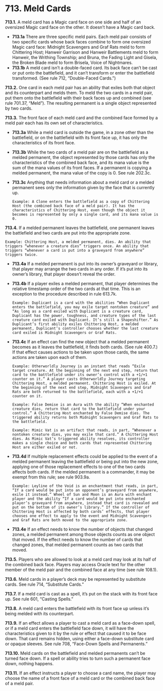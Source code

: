 # **713.** Meld Cards

**713.1.** A meld card has a Magic card face on one side and half of an oversized Magic card face on the other. It doesn’t have a Magic card back.
+ **713.1a** There are three specific meld pairs. Each meld pair consists of two specific cards whose back faces combine to form one oversized Magic card face: Midnight Scavengers and Graf Rats meld to form Chittering Host; Hanweir Garrison and Hanweir Battlements meld to form Hanweir, the Writhing Township; and Bruna, the Fading Light and Gisela, the Broken Blade meld to form Brisela, Voice of Nightmares.
+ **713.1b** A meld card isn’t a double-faced card. Its back face can’t be cast or put onto the battlefield, and it can’t transform or enter the battlefield transformed. (See rule 712, “Double-Faced Cards.”)

**713.2.** One card in each meld pair has an ability that exiles both that object and its counterpart and melds them. To meld the two cards in a meld pair, put them onto the battlefield with their back faces up and combined (see rule 701.37, “Meld”). The resulting permanent is a single object represented by two cards.

**713.3.** The front face of each meld card and the combined face formed by a meld pair each has its own set of characteristics.
+ **713.3a** While a meld card is outside the game, in a zone other than the battlefield, or on the battlefield with its front face up, it has only the characteristics of its front face.
+ **713.3b** While the two cards of a meld pair are on the battlefield as a melded permanent, the object represented by those cards has only the characteristics of the combined back face, and its mana value is the sum of the mana values of its front faces. If a permanent is copying a melded permanent, the mana value of the copy is 0. See rule 202.3c.
+ **713.3c** Anything that needs information about a meld card or a melded permanent sees only the information given by the face that is currently up.

      Example: A Clone enters the battlefield as a copy of Chittering Host (the combined back face of a meld pair). It has the characteristics of Chittering Host, even though the object it becomes is represented by only a single card, and its mana value is 0.

**713.4.** If a melded permanent leaves the battlefield, one permanent leaves the battlefield and two cards are put into the appropriate zone.

    Example: Chittering Host, a melded permanent, dies. An ability that triggers “whenever a creature dies” triggers once. An ability that triggers “whenever a card is put into a graveyard from anywhere” triggers twice.
+ **713.4a** If a melded permanent is put into its owner’s graveyard or library, that player may arrange the two cards in any order. If it’s put into its owner’s library, that player doesn’t reveal the order.
+ **713.4b** If a player exiles a melded permanent, that player determines the relative timestamp order of the two cards at that time. This is an exception to the procedure described in rule 613.7k.

      Example: Duplicant is a card with the abilities “When Duplicant enters the battlefield, you may exile target nontoken creature” and “As long as a card exiled with Duplicant is a creature card, Duplicant has the power, toughness, and creature types of the last creature card exiled with Duplicant. It’s still a Shapeshifter.” As Duplicant’s first ability exiles Chittering Host, a melded permanent, Duplicant’s controller chooses whether the last creature card exiled is Midnight Scavengers or Graf Rats.
+ **713.4c** If an effect can find the new object that a melded permanent becomes as it leaves the battlefield, it finds both cards. (See rule 400.7.) If that effect causes actions to be taken upon those cards, the same actions are taken upon each of them.

      Example: Otherworldly Journey is an instant that reads “Exile target creature. At the beginning of the next end step, return that card to the battlefield under its owner’s control with a +1/+1 counter on it.” A player casts Otherworldly Journey targeting Chittering Host, a melded permanent. Chittering Host is exiled. At the beginning of the next end step, Midnight Scavengers and Graf Rats are both returned to the battlefield, each with a +1/+1 counter on it.

      Example: False Demise is an Aura with the ability “When enchanted creature dies, return that card to the battlefield under your control.” A Chittering Host enchanted by False Demise dies. The triggered ability returns both Midnight Scavengers and Graf Rats to the battlefield.

      Example: Mimic Vat is an artifact that reads, in part, “Whenever a nontoken creature dies, you may exile that card.” A Chittering Host dies. As Mimic Vat’s triggered ability resolves, its controller makes a single choice and both cards that represented Chittering Host are either exiled or not.
+ **713.4d** If multiple replacement effects could be applied to the event of a melded permanent leaving the battlefield or being put into the new zone, applying one of those replacement effects to one of the two cards affects both cards. If the melded permanent is a commander, it may be exempt from this rule; see rule 903.9a.

      Example: Leyline of the Void is an enchantment that reads, in part, “If a card would be put into an opponent’s graveyard from anywhere, exile it instead.” Wheel of Sun and Moon is an Aura with enchant player and the ability “If a card would be put into enchanted player’s graveyard from anywhere, instead that card is revealed and put on the bottom of its owner’s library.” If the controller of Chittering Host is affected by both cards’ effects, that player chooses one effect to apply to the event and Midnight Scavengers and Graf Rats are both moved to the appropriate zone.
+ **713.4e** If an effect needs to know the number of objects that changed zones, a melded permanent among those objects counts as one object that moved. If the effect needs to know the number of cards that changed zones, that melded permanent counts as two cards that moved.

**713.5.** Players who are allowed to look at a meld card may look at its half of the combined back face. Players may access Oracle text for the other member of the meld pair and the combined face at any time (see rule 108.1).

**713.6.** Meld cards in a player’s deck may be represented by substitute cards. See rule 714, “Substitute Cards.”

**713.7.** If a meld card is cast as a spell, it’s put on the stack with its front face up. See rule 601, “Casting Spells.”

**713.8.** A meld card enters the battlefield with its front face up unless it’s being melded with its counterpart.

**713.9.** If an effect allows a player to cast a meld card as a face-down spell, or if a meld card enters the battlefield face down, it will have the characteristics given to it by the rule or effect that caused it to be face down. That card remains hidden, using either a face-down substitute card or opaque sleeves. See rule 708, “Face-Down Spells and Permanents.”

**713.10.** Meld cards on the battlefield and melded permanents can’t be turned face down. If a spell or ability tries to turn such a permanent face down, nothing happens.

**713.11.** If an effect instructs a player to choose a card name, the player may choose the name of a front face of a meld card or the combined back face of a meld pair.
